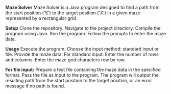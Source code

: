 ****Maze Solver****
Maze Solver is a Java program designed to find a path from the start position ('S') to the target position ('X') in a given maze represented by a rectangular grid.

**Setup**
Clone the repository.
Navigate to the project directory.
Compile the program using Java.
Run the program.
Follow the prompts to enter the maze data.

**Usage**
Execute the program.
Choose the input method: standard input or file.
Provide the maze data:
For standard input:
Enter the number of rows and columns.
Enter the maze grid characters row by row.

**For file input:**
Prepare a text file containing the maze data in the specified format.
Pass the file as input to the program.
The program will output the resulting path from the start position to the target position, or an error message if no path is found.
